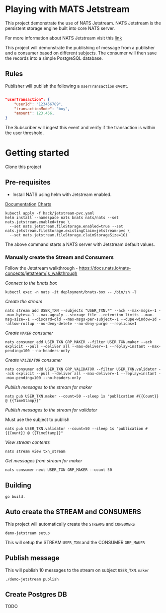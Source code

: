 # Playing with MATS Jetstream

This project demonstrate the use of NATS Jetstream.  NATS Jetstream is the persistent storage engine built into core NATS server.

For more information about NATS Jetstream visit this [link](https://docs.nats.io/nats-concepts/jetstream)

This project will demonstrate the publishing of message from a publisher and a consumer based on different subjects. The consumer will then save the records into a simple PostgreSQL database.

## Rules

Publisher will publish the following a `UserTransaction` event.

```json

"userTransaction": {
    "userId": "123456789",
    "transactionMode": "buy",
    "amount": 123.456,
}
```

The Subscriber will ingest this event and verify if the transaction is within the user threshold.

# Getting started

Clone this project

## Pre-requisites

* Install NATS using helm with Jetstream enabled.  
 
[Documentation](https://docs.nats.io/running-a-nats-service/introduction/running/nats-kubernetes/helm-charts)
[Charts](https://github.com/nats-io/k8s/tree/main/helm/charts/nats)

  
```shell
kubectl apply -f hack/jetstream-pvc.yaml
helm install --namespace nats bnats nats/nats --set nats.jetstream.enabled=true \
  --set nats.jetstream.fileStorage.enabled=true --set nats.jetstream.fileStorage.existingClaim=jetstream-pvc \
  --set nats.jetstream.fileStorage.claimStorageSize=1Gi
```
The above command starts a NATS server with Jetstream default values.

### Manually create the Stream and Consumers

Follow the Jetstream walkthrough - https://docs.nats.io/nats-concepts/jetstream/js_walkthrough

_Connect to the bnats box_

```shell
kubectl exec -n nats -it deployment/bnats-box -- /bin/sh -l
```

_Create the stream_

```shell
nats stream add USER_TXN --subjects "USER_TXN.*" --ack --max-msgs=-1 --max-bytes=-1 --max-age=1y --storage file --retention limits --max-msg-size=-1 --discard=old --max-msgs-per-subject=-1 --dupe-window=1d --allow-rollup --no-deny-delete --no-deny-purge --replicas=1
```

_Create `MAKER` consumer_

```shell
nats consumer add USER_TXN GRP_MAKER --filter USER_TXN.maker --ack explicit --pull --deliver all --max-deliver=-1 --replay=instant --max-pending=100 --no-headers-only 
```

_Create `VALIDATOR` consumer_

```shell
nats consumer add USER_TXN GRP_VALIDATOR --filter USER_TXN.validator --ack explicit --pull --deliver all --max-deliver=-1 --replay=instant --max-pending=100 --no-headers-only 
```

_Publish messages to the stream for maker_

```shell
nats pub USER_TXN.maker --count=50 --sleep 1s "publication #{{Count}} @ {{TimeStamp}}"
```

_Publish messages to the stream for validator_

Must use the subject to publish

```shell
nats pub USER_TXN.validator --count=50 --sleep 1s "publication #{{Count}} @ {{TimeStamp}}"
```

_View stream contents_

```shell
nats stream view txn_stream
```

_Get messages from stream for maker_

```shell
nats consumer next USER_TXN GRP_MAKER --count 50
```
## Building

```shell
go build.
```

## Auto create the STREAM and CONSUMERS

This project will automatically create the `STREAMS` and `CONSUMERS`

```shell
demo-jetstream setup
```

This will setup the STREAM `USER_TXN` and the CONSUMER `GRP_MAKER`

## Publish message

This will publish 10 messages to the stream on subject `USER_TXN.maker`
```shell
./demo-jetstream publish
```

## Create Postgres DB

TODO